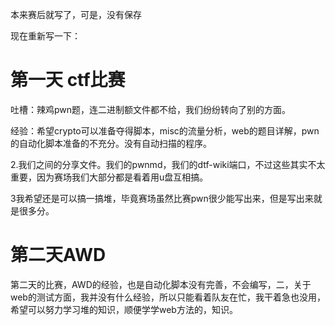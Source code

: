 本来赛后就写了，可是，没有保存

现在重新写一下：

# 第一天 ctf比赛

吐槽：辣鸡pwn题，连二进制额文件都不给，我们纷纷转向了别的方面。



经验：希望crypto可以准备夺得脚本，misc的流量分析，web的题目详解，pwn的自动化脚本准备的不充分。没有自动扫描的程序。

2.我们之间的分享文件。我们的pwnmd，我们的dtf-wiki端口，不过这些其实不太重要，因为赛场我们大部分都是看着用u盘互相搞。

3我希望还是可以搞一搞堆，毕竟赛场虽然比赛pwn很少能写出来，但是写出来就是很多分。

# 第二天AWD

第二天的比赛，AWD的经验，也是自动化脚本没有完善，不会编写，二，关于web的测试方面，我并没有什么经验，所以只能看着队友在忙，我干着急也没用，希望可以努力学习堆的知识，顺便学学web方法的，知识。

